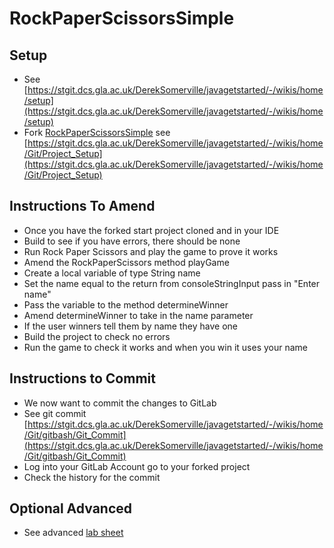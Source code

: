 # RockPaperScissorsSimple

## Setup

* See [https://stgit.dcs.gla.ac.uk/DerekSomerville/javagetstarted/-/wikis/home/setup](https://stgit.dcs.gla.ac.uk/DerekSomerville/javagetstarted/-/wikis/home/setup)
* Fork [RockPaperScissorsSimple](https://stgit.dcs.gla.ac.uk/DerekSomerville/rockpaperscissorssimple) see [https://stgit.dcs.gla.ac.uk/DerekSomerville/javagetstarted/-/wikis/home/Git/Project_Setup](https://stgit.dcs.gla.ac.uk/DerekSomerville/javagetstarted/-/wikis/home/Git/Project_Setup)

## Instructions To Amend

* Once you have the forked start project cloned and in your IDE
* Build to see if you have errors, there should be none
* Run Rock Paper Scissors and play the game to prove it works
* Amend the RockPaperScissors method playGame
* Create a local variable of type String name
* Set the name equal to the return from consoleStringInput pass in "Enter name"
* Pass the variable to the method determineWinner
* Amend determineWinner to take in the name parameter
* If the user winners tell them by name they have one
* Build the project to check no errors
* Run the game to check it works and when you win it uses your name

## Instructions to Commit

* We now want to commit the changes to GitLab
* See git commit [https://stgit.dcs.gla.ac.uk/DerekSomerville/javagetstarted/-/wikis/home/Git/gitbash/Git_Commit](https://stgit.dcs.gla.ac.uk/DerekSomerville/javagetstarted/-/wikis/home/Git/gitbash/Git_Commit)
* Log into your GitLab Account go to your forked project
* Check the history for the commit

## Optional Advanced
* See advanced [lab sheet](https://stgit.dcs.gla.ac.uk/DerekSomerville/RockPaperScissorsMutiple/-/blob/main/README.md)
